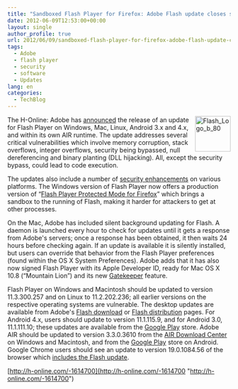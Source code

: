 ```yaml
---
title: "Sandboxed Flash Player for Firefox: Adobe Flash update closes several critical holes"
date: 2012-06-09T12:53:00+00:00
layout: single
author_profile: true
url: 2012/06/09/sandboxed-flash-player-for-firefox-adobe-flash-update-closes-several-critical-holes/
tags:
  - Adobe
  - flash player
  - security
  - software
  - Updates
lang: en
categories: 
  - TechBlog
---
```

<a href="http://lh4.ggpht.com/-RAspI1MLoAs/T9NASlqeg9I/AAAAAAAAGOA/zfLZo3iz0nA/s1600-h/Flash_Logo_b_80%25255B4%25255D.png" target="_blank"><img title="Flash_Logo_b_80" border="0" alt="Flash_Logo_b_80" align="right" src="http://lh6.ggpht.com/-ZAkaFlQZJzE/T9NAVbUpWsI/AAAAAAAAGOI/4xEsUqkpzuE/Flash_Logo_b_80_thumb%25255B2%25255D.png?imgmax=800" width="80" height="80" /></a>The H-Online: Adobe has [announced](http://www.adobe.com/support/security/bulletins/apsb12-14.html) the release of an update for Flash Player on Windows, Mac, Linux, Android 3.x and 4.x, and within its own AIR runtime. The update addresses several critical vulnerabilities which involve memory corruption, stack overflows, integer overflows, security being bypassed, null dereferencing and binary planting (DLL hijacking). All, except the security bypass, could lead to code execution. 

The updates also include a number of [security enhancements](http://blogs.adobe.com/asset/2012/06/flash-player-11-3-delivers-additional-security-capabilities-for-mac-and-firefox-users.html) on various platforms. The Windows version of Flash Player now offers a production version of “[Flash Player Protected Mode for Firefox](http://blogs.adobe.com/asset/2012/06/inside-flash-player-protected-mode-for-firefox.html)” which brings a sandbox to the running of Flash, making it harder for attackers to get at other processes. 

On the Mac, Adobe has included silent background updating for Flash. A daemon is launched every hour to check for updates until it gets a response from Adobe's servers; once a response has been obtained, it then waits 24 hours before checking again. If an update is available it is silently installed, but users can override that behavior from the Flash Player preferences (found within the OS X System Preferences). Adobe adds that it has also now signed Flash Player with its Apple Developer ID, ready for Mac OS X 10.8 (“Mountain Lion”) and its new [Gatekeeper](http://www.h-online.com/news/item/Apple-previews-OS-X-10-8-with-Gatekeeper-Update-1436172.html) feature. 

Flash Player on Windows and Macintosh should be updated to version 11.3.300.257 and on Linux to 11.2.202.236; all earlier versions on the respective operating systems are vulnerable. The desktop updates are available from Adobe's [Flash download](http://get.adobe.com/flashplayer/) or [Flash distribution](http://www.adobe.com/products/flashplayer/distribution3.html) pages. For Android 4.x, users should update to version 11.1.115.9, and for Android 3.0, 11.1.111.10; these updates are available from the [Google Play](https://play.google.com/store/apps/details?id=com.adobe.flashplayer&hl=en) store. Adobe AIR should be updated to version 3.3.0.3610 from the [AIR Download Center](http://get.adobe.com/air/) on Windows and Macintosh, and from the [Google Play](https://play.google.com/store/apps/details?id=com.adobe.air) store on Android. Google Chrome users should see an update to version 19.0.1084.56 of the browser which [includes the Flash update](http://googlechromereleases.blogspot.com/2012/06/stable-channel-update_08.html). 

[http://h-online.com/-1614700](http://h-online.com/-1614700 "http://h-online.com/-1614700")